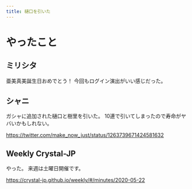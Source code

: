 ```yaml
---
title: 樋口を引いた
---
```


# やったこと

## ミリシタ

亜美真美誕生日おめでとう！
今回もログイン演出がいい感じだった。

## シャニ

ガシャに追加された樋口と樹里を引いた。
10連で引いてしまったので寿命がヤバいかもしれない。

<https://twitter.com/make_now_just/status/1263739671424581632>

## Weekly Crystal-JP

やった。
来週は土曜日開催です。

<https://crystal-jp.github.io/weekly/#/minutes/2020-05-22>
